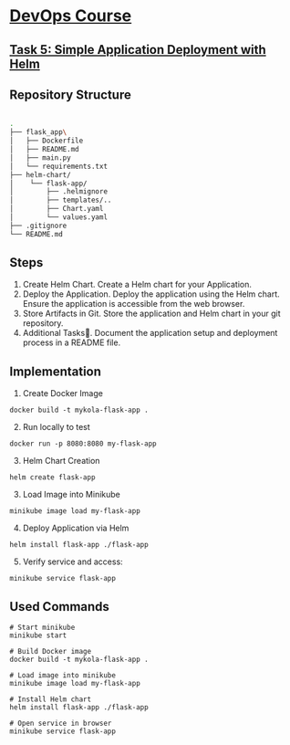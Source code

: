# [DevOps Course](https://github.com/rolling-scopes-school/tasks/tree/master/devops)

## [Task 5: Simple Application Deployment with Helm](https://github.com/rolling-scopes-school/tasks/blob/master/devops/modules/3_ci-configuration/task_5.md)

## Repository Structure

```bash

.
├── flask_app\
│   ├── Dockerfile
│   ├── README.md
│   ├── main.py
│   └── requirements.txt
├── helm-chart/
│    └── flask-app/
│        ├── .helmignore
│        ├── templates/..
│        ├── Chart.yaml
│        └── values.yaml
├── .gitignore
└── README.md
```
## Steps

1. Create Helm Chart. Create a Helm chart for your Application.
2. Deploy the Application.
Deploy the application using the Helm chart.
Ensure the application is accessible from the web browser.
3. Store Artifacts in Git. Store the application and Helm chart in your git repository.
4. Additional Tasks💫. Document the application setup and deployment process in a README file.

## Implementation
1. Create Docker Image
```
docker build -t mykola-flask-app .
```
2. Run locally to test
```
docker run -p 8080:8080 my-flask-app
```
3. Helm Chart Creation
```
helm create flask-app
```
3. Load Image into Minikube
```
minikube image load my-flask-app
```
4. Deploy Application via Helm
```
helm install flask-app ./flask-app
```
5. Verify service and access:
```
minikube service flask-app
```

## Used Commands
```
# Start minikube
minikube start

# Build Docker image
docker build -t mykola-flask-app .

# Load image into minikube
minikube image load my-flask-app

# Install Helm chart
helm install flask-app ./flask-app

# Open service in browser
minikube service flask-app
```
